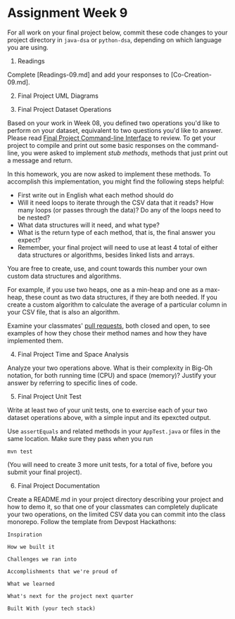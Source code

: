 # Assignment Week 9

For all work on your final project below, commit these code changes to your project directory in
`java-dsa` or `python-dsa`, depending on which language you are using.

1. Readings

Complete [Readings-09.md] and add your responses to [Co-Creation-09.md].

2. Final Project UML Diagrams



3. Final Project Dataset Operations

Based on your work in Week 08, you defined two operations you'd like to perform on your dataset,
equivalent to two questions you'd like to answer. Please read [Final Project Command-line Interface](https://github.com/TheEvergreenStateCollege/upper-division-cs/blob/main/dsa-23au/notes/docs/week-07/Assignments-07.md#5-final-project-command-line-interaction)
to review. To get your project to compile and print out some basic responses on the command-line,
you were asked to implement *stub methods*, methods that just print out a message and return.

In this homework, you are now asked to implement these methods. To accomplish this implementation, you might find the following steps helpful:

* First write out in English what each method should do
* Will it need loops to iterate through the CSV data that it reads? How many loops (or passes through the data)? Do any of the loops need to be nested?
* What data structures will it need, and what type?
* What is the return type of each method, that is, the final answer you expect?
* Remember, your final project will need to use at least 4 total of either data structures or algorithms, besides linked lists and arrays.

You are free to create, use, and count towards this number your own custom data structures and algorithms.

For example, if you use two heaps, one as a min-heap and one as a max-heap, these count as two data structures, if they are both needed.
If you create a custom algorithm to calculate the average of a particular column in your CSV file, that is also an algorithm.

Examine your classmates' [pull requests](https://github.com/TheEvergreenStateCollege/upper-division-cs/pulls), both closed and open, to see examples of how they chose
their method names and how they have implemented them.

4. Final Project Time and Space Analysis

Analyze your two operations above. What is their complexity in Big-Oh notation, for both running time (CPU) and space (memory)?
Justify your answer by referring to specific lines of code.

5. Final Project Unit Test

Write at least two of your unit tests, one to exercise each of your two dataset operations above,
with a simple input and its epexcted output.

Use `assertEquals` and related methods in your `AppTest.java` or files in the same location.
Make sure they pass when you run

```
mvn test
```

(You will need to create 3 more unit tests, for a total of five, before you submit your final project).

6. Final Project Documentation

Create a README.md in your project directory describing your project and how to demo it, so that
one of your classmates can completely duplicate your two operations, on the limited CSV data you can
commit into the class monorepo. Follow the template from Devpost Hackathons:

```
Inspiration

How we built it

Challenges we ran into

Accomplishments that we're proud of

What we learned

What's next for the project next quarter

Built With (your tech stack)

```
